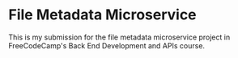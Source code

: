 # File Metadata Microservice

This is my submission for the file metadata microservice project in FreeCodeCamp's Back End Development and APIs course.
